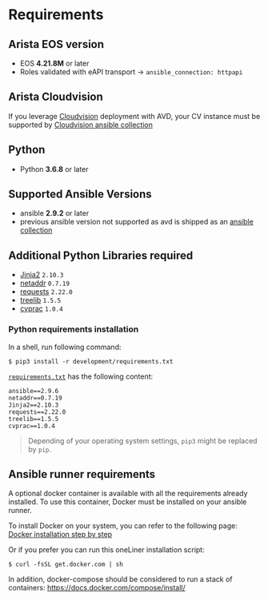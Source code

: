 # Requirements

## Arista EOS version

- EOS __4.21.8M__ or later
- Roles validated with eAPI transport -> `ansible_connection: httpapi`

## Arista Cloudvision

If you leverage [Cloudvision](https://www.arista.com/en/products/eos/eos-cloudvision) deployment with AVD, your CV instance must be supported by [Cloudvision ansible collection](https://cvp.avd.sh/)

## Python

- Python __3.6.8__ or later

## Supported Ansible Versions

- ansible __2.9.2__ or later
- previous ansible version not supported as avd is shipped as an [ansible collection](https://docs.ansible.com/ansible/latest/user_guide/collections_using.html)

## Additional Python Libraries required

- [Jinja2](https://pypi.org/project/Jinja2/)  `2.10.3`
- [netaddr](https://pypi.org/project/netaddr/) `0.7.19`
- [requests](https://pypi.org/project/requests/) `2.22.0`
- [treelib](https://pypi.org/project/treelib/) `1.5.5`
- [cvprac](https://github.com/aristanetworks/cvprac) `1.0.4`

### Python requirements installation

In a shell, run following command:

```shell
$ pip3 install -r development/requirements.txt
```

[`requirements.txt`](https://github.com/aristanetworks/ansible-avd/blob/devel/development/requirements.txt) has the following content:

```text
ansible==2.9.6
netaddr==0.7.19
Jinja2==2.10.3
requests==2.22.0
treelib==1.5.5
cvprac==1.0.4
```

> Depending of your operating system settings, `pip3` might be replaced by `pip`.

## Ansible runner requirements

A optional docker container is available with all the requirements already installed. To use this container, Docker must be installed on your ansible runner.

To install Docker on your system, you can refer to the following page: [Docker installation step by step](https://docs.docker.com/engine/installation/)

Or if you prefer you can run this oneLiner installation script:

```shell
$ curl -fsSL get.docker.com | sh
```

In addition, docker-compose should be considered to run a stack of containers: https://docs.docker.com/compose/install/
